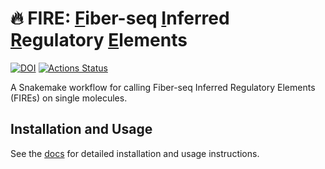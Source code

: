 # 🔥 **FIRE**: <ins>F</ins>iber-seq <ins>I</ins>nferred <ins>R</ins>egulatory <ins>E</ins>lements

[![DOI](https://zenodo.org/badge/561430995.svg)](https://zenodo.org/doi/10.5281/zenodo.10023811)
[![Actions Status](https://github.com/fiberseq/FIRE/workflows/CI/badge.svg)](https://github.com/mrvollger/FIRE/actions)

A Snakemake workflow for calling Fiber-seq Inferred Regulatory Elements (FIREs) on single molecules.

## Installation and Usage

See the [docs](https://fiberseq.github.io/fire/run.html) for detailed installation and usage instructions.

